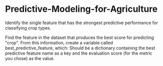 # Predictive-Modeling-for-Agriculture

Identify the single feature that has the strongest predictive performance for classifying crop types.

Find the feature in the dataset that produces the best score for predicting "crop".
From this information, create a variable called best_predictive_feature, which:
Should be a dictionary containing the best predictive feature name as a key and the evaluation score (for the metric you chose) as the value.